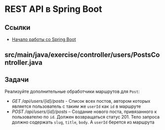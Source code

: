 # REST API в Spring Boot

## Ссылки

* [Начало работы со Spring Boot](https://spring.io/quickstart)

## src/main/java/exercise/controller/users/PostsController.java

## Задачи

Реализуйте дополнительные обработчики маршрутов для `Post`:

* *GET /api/users/{id}/posts* - Список всех постов, автором которых является пользователь с таким же `userId` как `id` в маршруте
* *POST /api/users/{id}/posts* – Создание нового поста, привязанного к пользователю по `id`. Должен возвращаться статус 201. Тело запроса должно содержать `slug`, `title`, `body`. А `userId` берется из маршрута
